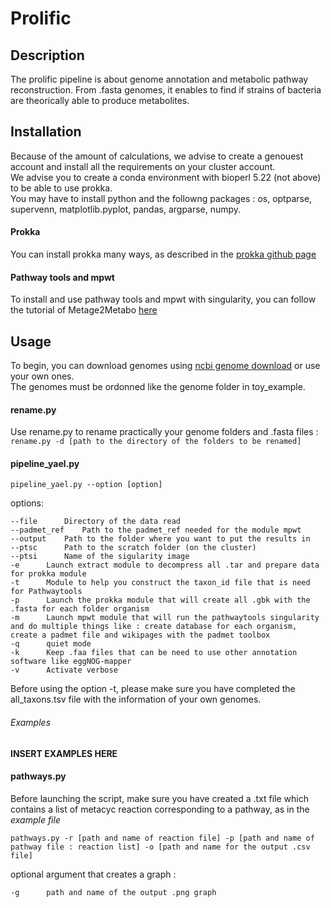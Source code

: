 # Prolific

## Description

The prolific pipeline is about genome annotation and metabolic pathway reconstruction. From .fasta genomes, it enables to find if strains of bacteria are theorically able to produce metabolites.

## Installation

Because of the amount of calculations, we advise to create a genouest account and install all the requirements on your cluster account.  
We advise you to create a conda environment with bioperl 5.22 (not above) to be able to use prokka.  
You may have to install python and the followng packages : os, optparse, supervenn, matplotlib.pyplot, pandas, argparse, numpy.

#### Prokka
You can install prokka many ways, as described in the [prokka github page](https://github.com/tseemann/prokka)

#### Pathway tools and mpwt
To install and use pathway tools and mpwt with singularity, you can follow the tutorial of Metage2Metabo [here](https://metage2metabo.readthedocs.io/en/latest/install.html#installation-with-singularity-e-g-on-a-cluster)


## Usage

To begin, you can download genomes using [ncbi genome download](https://github.com/kblin/ncbi-genome-download) or use your own ones.  
The genomes must be ordonned like the genome folder in toy_example.  

  


#### rename.py

Use rename.py to rename practically your genome folders and .fasta files :  
`rename.py -d [path to the directory of the folders to be renamed]`

#### pipeline_yael.py

`pipeline_yael.py --option [option]`
	
options:  

	--file		Directory of the data read
	--padmet_ref	Path to the padmet_ref needed for the module mpwt
	--output	Path to the folder where you want to put the results in
	--ptsc		Path to the scratch folder (on the cluster)
	--ptsi		Name of the sigularity image
	-e 		Launch extract module to decompress all .tar and prepare data for prokka module
	-t		Module to help you construct the taxon_id file that is need for Pathwaytools
	-p		Launch the prokka module that will create all .gbk with the .fasta for each folder organism
	-m		Launch mpwt module that will run the pathwaytools singularity and do multiple things like : create database for each organism, create a padmet file and wikipages with the padmet toolbox
	-q		quiet mode
	-k		Keep .faa files that can be need to use other annotation software like eggNOG-mapper
	-v		Activate verbose  

Before using the option -t, please make sure you have completed the all_taxons.tsv file with the information of your own genomes.

###### Examples

**INSERT EXAMPLES HERE**

#### pathways.py

Before launching the script, make sure you have created a .txt file which contains a list of metacyc reaction corresponding to a pathway, as in the *example file*

`pathways.py -r [path and name of reaction file] -p [path and name of pathway file : reaction list] -o [path and name for the output .csv file]`

optional argument that creates a graph :

	-g		path and name of the output .png graph

